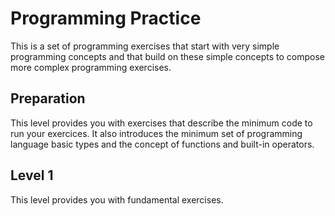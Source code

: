 # Programming Practice
This is a set of programming exercises that start with very simple programming concepts and that build on these simple concepts to compose
more complex programming exercises.

## Preparation
This level provides you with exercises that describe the minimum code to run your exercices.  It also introduces  the minimum set of
programming language basic types and  the concept of functions and built-in operators.

## Level 1
This level provides you with fundamental exercises.
